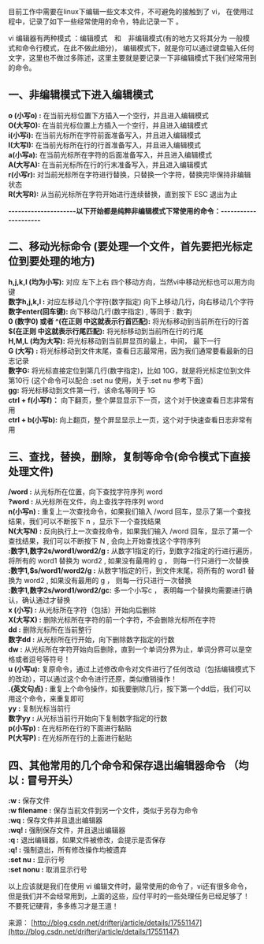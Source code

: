 目前工作中需要在linux下编辑一些文本文件，不可避免的接触到了 vi， 在使用过程中，记录了如下一些经常使用的命令，特此记录一下 。

vi 编辑器有两种模式 ：编辑模式　和　非编辑模式(有的地方又将其分为 一般模式和命令行模式，在此不做此细分)， 编辑模式下，就是你可以通过键盘输入任何文字，这里也不做过多陈述，这里主要就是要记录一下非编辑模式下我们经常用到的命令。

## 一、非编辑模式下进入编辑模式　
**o (小写o) :** 在当前光标位置下方插入一个空行，并且进入编辑模式  
**O(大写O):** 在当前光标位置上方插入一个空行，并且进入编辑模式    
**i(小写i):** 在当前光标所在字符前面准备写入，并且进入编辑模式    
**I(大写I):** 在当前光标所在行的行首准备写入，并且进入编辑模式    
**a(小写a):** 在当前光标所在字符的后面准备写入，并且进入编辑模式   
**A(大写A):** 在当前光标所在行的行末准备写入，并且进入编辑模式    
**r(小写r):** 对当前光标所在字符进行替换，只替换一个字符，替换完毕保持非编辑状态   
**R(大写R):** 从当前光标所在字符开始进行连续替换，直到按下 ESC 退出为止 



**---------------------以下开始都是纯粹非编辑模式下常使用的命令：---------------------**


## 二、移动光标命令 (要处理一个文件，首先要把光标定位到要处理的地方) 
**h,j,k,l (均为小写):** 对应 左下上右 四个移动方向，当然vi中移动光标也可以用方向键    
**数字h,j,k,l :** 对应左移动几个字符(数字指定) 向下上移动几行，向右移动几个字符    
**数字enter(回车键):** 向下移动几行(数字指定) , 等同于 : 数字j  
**0 (数字0) 或者 ^(在正则 中这就表示行首匹配):** 将光标移动到当前所在行的行首     
**$(在正则 中这就表示行尾匹配):** 将光标移动到当前所在行的行尾    
**H,M,L (均为大写):** 将光标移动到当前屏显页的最上，中间， 最下一行   
**G (大写) :** 将光标移动到文件末尾，查看日志最常用，因为我们通常要看最新的日志记录    
**数字G:** 将光标直接定位到第几行(数字指定)，比如 10G，就是将光标定位到文件第10行 (这个命令可以配合 :set nu 使用，关于:set nu 参考下面)    
**gg:** 将光标移动到文件第一行，该命名等同于 1G   
**ctrl + f(小写f)：** 向下翻页，整个屏显显示下一页，这个对于快速查看日志非常有用    
**ctrl + b(小写b):**  向上翻页，整个屏显显示上一页，这个对于快速查看日志非常有用   



## 三、查找，替换，删除，复制等命令(命令模式下直接处理文件)
**/word :** 从光标所在位置，向下查找字符序列 word    
**?word :** 从光标所在文件，向上查找字符序列 word    
**n(小写n) :** 重复上一次查找命令，如果我们输入 /word 回车，显示了第一个查找结果，我们可以不断按下 n ，显示下一个查找结果    
**N(大写N) :** 反向执行上一次查找命令，如果我们输入 /word 回车，显示了第一个查找结果，我们可以不断按下 N , 会向上开始查找这个字符序列    
**:数字1,数字2s/word1/word2/g :** 从数字1指定的行，到数字2指定的行进行遍历，将所有的 word1 替换为 word2 , 如果没有最用的 g ， 则每一行只进行一次替换  
**:数字1,$s/word1/word2/g :** 从数字1指定的行，到文件末尾，将所有的 word1 替换为 word2 , 如果没有最用的 g ， 则每一行只进行一次替换   
**:数字1,数字2s/word1/word2/gc:** 多一个小写c ， 表明每一个替换均需要进行确认，确认通过才替换   
**x (小写) :** 从光标所在字符（包括）开始向后删除  
**X(大写X) :** 删除光标所在字符的前一个字符，不会删除光标所在字符  
**dd :** 删除光标所在当前整行   
**数字dd :** 从光标所在行开始，向下删除数字指定的行数   
**dw :** 从光标所在字符开始向后删除，直到一个单词分界为止，单词分界可以是空格或者逗号等符号！   
**u (小写u):** 复原命令，通过上述修改命令对文件进行了任何改动（包括编辑模式下的改动），可以通过这个命令进行还原，类似撤销操作！     
**.(英文句点) :** 重复上个命令操作，如我要删除几行，按下第一个dd后，我们可以用这个命令，来重复即可   
**yy :** 复制光标当前行      
**数字yy :** 从光标当前行开始向下复制数字指定的行数      
**p(小写p) :** 在光标所在行的下面进行黏贴    
**P(大写P) :** 在光标所在行的上面进行黏贴    
    


## 四、其他常用的几个命令和保存退出编辑器命令 （均以 : 冒号开头）
**:w :** 保存文件    
**:w filename :** 保存当前文件到另一个文件，类似于另存为命令    
**:wq :** 保存文件并且退出编辑器    
**:wq! :** 强制保存文件，并且退出编辑器    
**:q :** 退出编辑器，如果文件被修改，会提示是否保存   
**:q! :** 强制退出，所有修改操作均被遗弃    
**:set nu :** 显示行号    
**:set nonu :** 取消显示行号   
    


以上应该就是我们在使用 vi 编辑文件时，最常使用的命令了，vi还有很多命令，但是我们并不会经常用到，上面的这些，应付平时的一些处理任务已经足够了！ 不要死记硬背，多多练习才是王道！ 
    

来源： [http://blog.csdn.net/drifterj/article/details/17551147](http://blog.csdn.net/drifterj/article/details/17551147)
 
